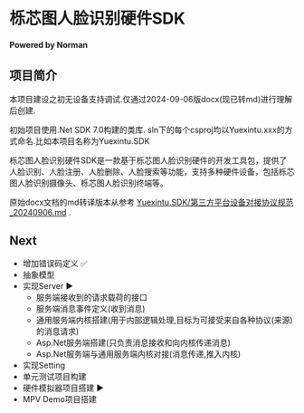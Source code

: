 # 栎芯图人脸识别硬件SDK
#### Powered by Norman

## 项目简介
本项目建设之初无设备支持调试.仅通过2024-09-06版docx(现已转md)进行理解后创建.

初始项目使用.Net SDK 7.0构建的类库.
sln下的每个csproj均以Yuexintu.xxx的方式命名.比如本项目名称为Yuexintu.SDK

栎芯图人脸识别硬件SDK是一款基于栎芯图人脸识别硬件的开发工具包，提供了人脸识别、人脸注册、人脸删除、人脸搜索等功能，支持多种硬件设备，包括栎芯图人脸识别摄像头、栎芯图人脸识别终端等。

原始docx文档的md转译版本从参考 [Yuexintu.SDK/第三方平台设备对接协议规范_20240906.md](./第三方平台设备对接协议规范_20240906.md) .

## Next
* 增加错误码定义 ✅
* 抽象模型
* 实现Server ▶️
  * 服务端接收到的请求载荷的接口
  * 服务端消息事件定义(收到消息)
  * 通用服务端内核搭建(用于内部逻辑处理,目标为可接受来自各种协议(来源)的消息请求)
  * Asp.Net服务端搭建(只负责消息接收和向内核传递消息)
  * Asp.Net服务端与通用服务端内核对接(消息传递,推入内核)
* 实现Setting
* 单元测试项目构建
* 硬件模拟器项目搭建 ▶️
* MPV Demo项目搭建